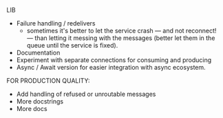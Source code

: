 LIB

 * Failure handling / redelivers
    - sometimes it's better to let the service crash — and not reconnect! — than letting it messing with the messages (better let them in the queue until the service is fixed).
 * Documentation
 * Experiment with separate connections for consuming and producing
 * Async / Await version for easier integration with async ecosystem.

FOR PRODUCTION QUALITY:

* Add handling of refused or unroutable messages
* More docstrings
* More docs
